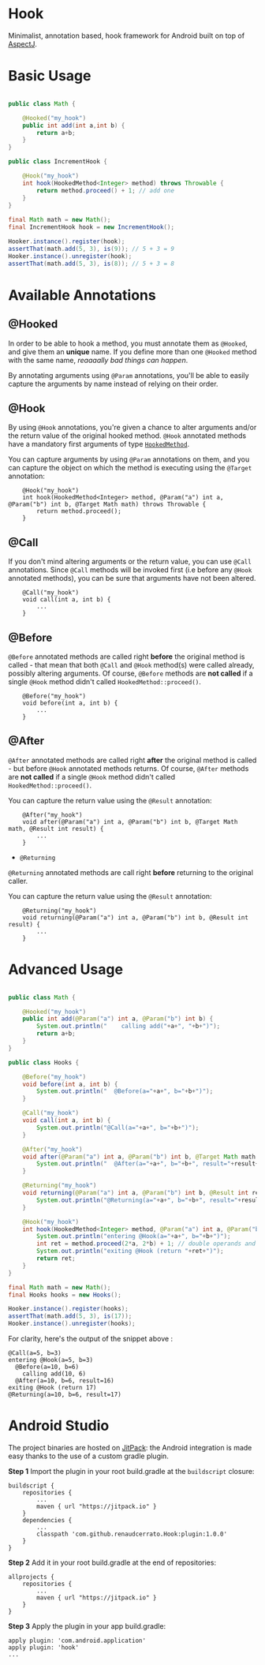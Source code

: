# Hook

Minimalist, annotation based, hook framework for Android built on top of [AspectJ](https://eclipse.org/aspectj/).

# Basic Usage

```java

public class Math {

    @Hooked("my_hook")
    public int add(int a,int b) {
        return a+b;
    }
}

public class IncrementHook {

    @Hook("my_hook")
    int hook(HookedMethod<Integer> method) throws Throwable {
        return method.proceed() + 1; // add one 
    }
}
    
final Math math = new Math();
final IncrementHook hook = new IncrementHook();

Hooker.instance().register(hook);
assertThat(math.add(5, 3), is(9)); // 5 + 3 = 9
Hooker.instance().unregister(hook);
assertThat(math.add(5, 3), is(8)); // 5 + 3 = 8    

```

# Available Annotations

## @Hooked

In order to be able to hook a method, you must annotate them as `@Hooked`, and give them an **unique** name. If you define more than one `@Hooked` method with the same name, _reaaaally bad things can happen_. 

By annotating arguments using `@Param` annotations, you'll be able to easily capture the arguments by name instead of relying on their order.

## @Hook

By using `@Hook` annotations, you're given a chance to alter arguments and/or the return value of the original hooked method. `@Hook` annotated methods have a mandatory first arguments of type [`HookedMethod`](https://github.com/renaudcerrato/Hook/blob/master/runtime/src/main/java/com/mypopsy/hook/HookedMethod.java).

You can capture arguments by using `@Param` annotations on them, and you can capture the object on which the method is executing using the `@Target` annotation:

```
	@Hook("my_hook")
    int hook(HookedMethod<Integer> method, @Param("a") int a, @Param("b") int b, @Target Math math) throws Throwable {
        return method.proceed();
    }
```


## @Call

If you don't mind altering arguments or the return value, you can use `@Call` annotations. Since `@Call` methods will be invoked first (i.e before any `@Hook` annotated methods), you can be sure that arguments have not been altered.

```
 	@Call("my_hook")
    void call(int a, int b) {
        ...
    }
```

## @Before

`@Before` annotated methods are called right **before** the original method is called - that mean that both `@Call` and `@Hook` method(s) were called already, possibly altering arguments. Of course, `@Before` methods are **not called** if a single `@Hook` method didn't called `HookedMethod::proceed()`.

```
	@Before("my_hook")
    void before(int a, int b) {
        ...
    }
```

## @After

`@After` annotated methods are called right **after** the original method is called - but before `@Hook` annotated methods returns. Of course, `@After` methods are **not called** if a single `@Hook` method didn't called `HookedMethod::proceed()`.

You can capture the return value using the `@Result` annotation:

```
 	@After("my_hook")
    void after(@Param("a") int a, @Param("b") int b, @Target Math math, @Result int result) {
        ...
    }
```    

* `@Returning`

`@Returning` annotated methods are call right **before** returning to the original caller. 

You can capture the return value using the `@Result` annotation:

```
	@Returning("my_hook")
    void returning(@Param("a") int a, @Param("b") int b, @Result int result) {
        ...
    }
```

# Advanced Usage

```java

public class Math {

    @Hooked("my_hook")
    public int add(@Param("a") int a, @Param("b") int b) {
        System.out.println("    calling add("+a+", "+b+")");
        return a+b;
    }
}

public class Hooks {

	@Before("my_hook")
    void before(int a, int b) {
        System.out.println("  @Before(a="+a+", b="+b+")");
    }

    @Call("my_hook")
    void call(int a, int b) {
        System.out.println("@Call(a="+a+", b="+b+")");
    }

    @After("my_hook")
    void after(@Param("a") int a, @Param("b") int b, @Target Math math, @Result int result) {
        System.out.println("  @After(a="+a+", b="+b+", result="+result+")");
    }

    @Returning("my_hook")
    void returning(@Param("a") int a, @Param("b") int b, @Result int result) {
        System.out.println("@Returning(a="+a+", b="+b+", result="+result+")");
    }

    @Hook("my_hook")
    int hook(HookedMethod<Integer> method, @Param("a") int a, @Param("b") int b, @Target Math math) throws Throwable {
        System.out.println("entering @Hook(a="+a+", b="+b+")");
        int ret = method.proceed(2*a, 2*b) + 1; // double operands and increment result
        System.out.println("exiting @Hook (return "+ret+")");
        return ret;
    }
}

final Math math = new Math();
final Hooks hooks = new Hooks();

Hooker.instance().register(hooks);
assertThat(math.add(5, 3), is(17));
Hooker.instance().unregister(hooks);
```

For clarity, here's the output of the snippet above :

```
@Call(a=5, b=3)
entering @Hook(a=5, b=3)
  @Before(a=10, b=6)
    calling add(10, 6)
  @After(a=10, b=6, result=16)
exiting @Hook (return 17)
@Returning(a=10, b=6, result=17)
```


# Android Studio

The project binaries are hosted on [JitPack](https://jitpack.io): the Android integration is made easy thanks to the use of a custom gradle plugin.

**Step 1** Import the plugin in your root build.gradle at the `buildscript` closure:

```
buildscript {
    repositories {
        ...
        maven { url "https://jitpack.io" }
    }
    dependencies {
        ...
        classpath 'com.github.renaudcerrato.Hook:plugin:1.0.0'
    }
}
```

**Step 2** Add it in your root build.gradle at the end of repositories:
```
allprojects {
	repositories {
		...
		maven { url "https://jitpack.io" }
	}
}
```

**Step 3** Apply the plugin in your app build.gradle:

```
apply plugin: 'com.android.application'
apply plugin: 'hook'
...
```





